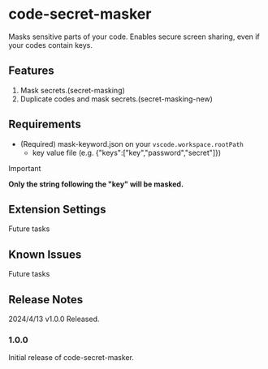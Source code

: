 # code-secret-masker

Masks sensitive parts of your code. Enables secure screen sharing, even if your codes contain keys.

## Features

1. Mask secrets.(secret-masking)
2. Duplicate codes and mask secrets.(secret-masking-new)

## Requirements

- (Required) mask-keyword.json on your `vscode.workspace.rootPath`
  - key value file (e.g. {"keys":["key","password","secret"]})

> [!IMPORTANT]  
> **Only the string following the "key" will be masked.** 

## Extension Settings

Future tasks

## Known Issues

Future tasks

## Release Notes

2024/4/13 v1.0.0 Released.

### 1.0.0

Initial release of code-secret-masker.


